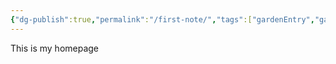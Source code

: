 ```yaml
---
{"dg-publish":true,"permalink":"/first-note/","tags":["gardenEntry","gardenEntry"]}
---
```


This is my homepage